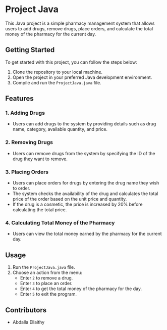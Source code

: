 # Project Java

This Java project is a simple pharmacy management system that allows users to add drugs, remove drugs, place orders, and calculate the total money of the pharmacy for the current day.

## Getting Started

To get started with this project, you can follow the steps below:

1. Clone the repository to your local machine.
2. Open the project in your preferred Java development environment.
3. Compile and run the `ProjectJava.java` file.

## Features

### 1. Adding Drugs
- Users can add drugs to the system by providing details such as drug name, category, available quantity, and price.

### 2. Removing Drugs
- Users can remove drugs from the system by specifying the ID of the drug they want to remove.

### 3. Placing Orders
- Users can place orders for drugs by entering the drug name they wish to order.
- The system checks the availability of the drug and calculates the total price of the order based on the unit price and quantity.
- If the drug is a cosmetic, the price is increased by 20% before calculating the total price.

### 4. Calculating Total Money of the Pharmacy
- Users can view the total money earned by the pharmacy for the current day.

## Usage

1. Run the `ProjectJava.java` file.
2. Choose an action from the menu:
   - Enter `2` to remove a drug.
   - Enter `3` to place an order.
   - Enter `4` to get the total money of the pharmacy for the day.
   - Enter `5` to exit the program.

## Contributors

- Abdalla Ellaithy

